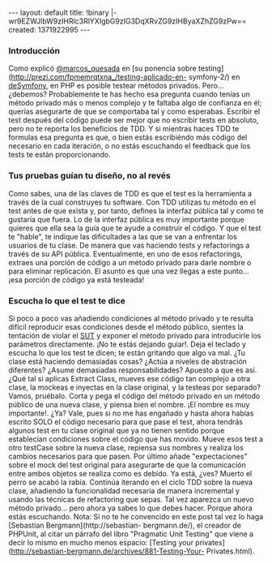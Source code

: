 --- layout: default title: !binary |- wr9EZWJlbW9zIHRlc3RlYXIgbG9zIG3DqXRvZG9zIHByaXZhZG9zPw== created: 1371922995 --- 

### Introducción

Como explicó [@marcos_quesada](https://twitter.com/marcos_quesada) en [su
ponencia sobre testing](http://prezi.com/fpmemrqtxna_/testing-aplicado-en-
symfony-2/) en [deSymfony](http://www.desymfony.com/), en PHP es posible
testear métodos privados. Pero... ¿debemos? Probablemente te has hecho esa
pregunta cuando tenías un método privado más o menos complejo y te faltaba
algo de confianza en él; querías asegurarte de que se comportaba tal y como
esperabas. Escribir el test después del código puede ser mejor que no escribir
tests en absoluto, pero no te reporta los beneficios de TDD. Y si mientras
haces TDD te formulas esa pregunta es que, o bien estás escribiéndo más código
del necesario en cada iteración, o no estás escuchando el feedback que los
tests te están proporcionando.

### Tus pruebas guían tu diseño, no al revés

Como sabes, una de las claves de TDD es que el test es la herramienta a través
de la cual construyes tu software. Con TDD utilizas tu método en el test antes
de que exista y, por tanto, defines la interfaz pública tal y como te gustaría
que fuera. Lo de la interfaz pública es muy importante porque quieres que ella
sea la guía que te ayude a construir el código. Y que el test te "hable", te
indique las dificultades a las que se van a enfrentar los usuarios de tu
clase. De manera que vas haciendo tests y refactorings a través de su API
pública. Eventualmente, en uno de esos refactorings, extraes una porción de
código a un método privado para darle nombre o para eliminar replicación. El
asunto es que una vez llegas a este punto... ¡esa porción de código ya está
testeada!

### Escucha lo que el test te dice

Si poco a poco vas añadiendo condiciones al método privado y te resulta
difícil reproducir esas condiciones desde el método público, sientes la
tentación de violar el [SUT](http://en.wikipedia.org/wiki/System_under_test) y
exponer el método privado para introducirle los parámetros directamente. ¡No
te estás dejando guiar!. Deja el teclado y escucha lo que los test te dicen;
te están gritando que algo va mal. ¿Tu clase está haciendo demasiadas cosas?
¿Actúa a niveles de abstración diferentes? ¿Asume demasiadas
responsabilidades? Apuesto a que es así. ¿Qué tal si aplicas Extract Class,
mueves ese código tan complejo a otra clase, la mockeas e inyectas en la clase
original, y la testeas por separado? Vamos, pruébalo. Corta y pega el código
del método privado en un método público de una nueva clase, y piensa bien el
nombre. ¡El nombre es muy importante!. ¿Ya? Vale, pues si no me has engañado y
hasta ahora habías escrito SOLO el código necesario para que pase el test,
ahora tendrás algunos test en tu clase original que ya no tienen sentido
porque establecían condiciones sobre el código que has movido. Mueve esos test
a otro testCase sobre la nueva clase, repiensa sus nombres y realiza los
cambios necesarios para que pasen. Por último añade "expectaciones" sobre el
mock del test original para asegurarte de que la comunicación entre ambos
objetos se realiza como es debido. Ya está, ¿ves? Muerto el perro se acabó la
rabia. Continúa iterando en el ciclo TDD sobre la nueva clase, añadiendo la
funcionalidad necesaria de manera incremental y usando las técnicas de
refactoring que sepas. Tal vez aparezca un nuevo método privado... pero ahora
ya sabes lo que debes hacer. Porque ahora estás escuchando. Nota: Si no te he
convencido en este post tal vez lo haga [Sebastian Bergmann](http://sebastian-
bergmann.de/), el creador de PHPUnit, al citar un párrafo del libro "Pragmatic
Unit Testing" que viene a decir lo mismo en mucho menos espacio: [Testing your
privates](http://sebastian-bergmann.de/archives/881-Testing-Your-
Privates.html).

